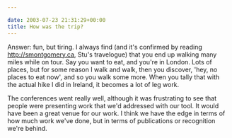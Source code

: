```yaml
---

date: 2003-07-23 21:31:29+00:00
title: How was the trip?
---
```


Answer: fun, but tiring.  I always find (and it's confirmed by reading http://smontgomery.ca, Stu's travelogue) that you end up walking many miles while on tour.  Say you want to eat, and you're in London.  Lots of places, but for some reason I walk and walk, then you discover, 'hey, no places to eat now', and so you walk some more.  When you tally that with the actual hike I did in Ireland, it becomes a lot of leg work.

The conferences went really well, although it was frustrating to see that people were presenting work that we'd addressed with our tool.  It would have been a great venue for our work.  I think we have the edge in terms of how much work we've done, but in terms of publications or recognition we're behind.
